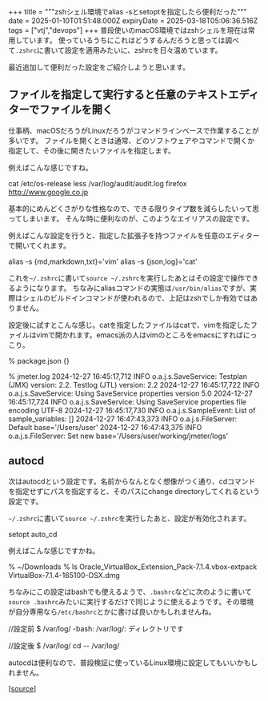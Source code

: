 +++
title = """zshシェル環境でalias -sとsetoptを指定したら便利だった"""
date = 2025-01-10T01:51:48.000Z
expiryDate = 2025-03-18T05:06:36.516Z
tags = ["vtj","devops"]
+++
普段使いのmacOS環境ではzshシェルを現在は常用しています。 使っているうちにこれはどうするんだろうと思っては調べて`.zshrc`に書いて設定を適用みたいに、zshrcを日々温めています。

最近追加して便利だった設定をご紹介しようと思います。

ファイルを指定して実行すると任意のテキストエディターでファイルを開く
----------------------------------

仕事柄、macOSだろうがLinuxだろうがコマンドラインベースで作業することが多いです。 ファイルを開くときは通常、どのソフトウェアやコマンドで開くか指定して、その後に開きたいファイルを指定します。

例えばこんな感じですね。

cat /etc/os-release
less /var/log/audit/audit.log
firefox http://www.google.co.jp

基本的にめんどくさがりな性格なので、できる限りタイプ数を減らしたいって思ってしまいます。 そんな時に便利なのが、このようなエイリアスの設定です。

例えばこんな設定を行うと、指定した拡張子を持つファイルを任意のエディターで開いてくれます。

alias -s {md,markdown,txt}='vim'
alias -s {json,log}='cat'

これを`~/.zshrc`に書いて`source ~/.zshrc`を実行したあとはその設定で操作できるようになります。 ちなみにaliasコマンドの実態は`/usr/bin/alias`ですが、実際はシェルのビルドインコマンドが使われるので、上記はzshでしか有効ではありません。

設定後に試すとこんな感じ。catを指定したファイルはcatで、vimを指定したファイルはvimで開かれます。emacs派の人はvimのところをemacsにすればにっこり。

% package.json
{}

% jmeter.log
2024-12-27 16:45:17,712 INFO o.a.j.s.SaveService: Testplan (JMX) version: 2.2. Testlog (JTL) version: 2.2
2024-12-27 16:45:17,722 INFO o.a.j.s.SaveService: Using SaveService properties version 5.0
2024-12-27 16:45:17,724 INFO o.a.j.s.SaveService: Using SaveService properties file encoding UTF-8
2024-12-27 16:45:17,730 INFO o.a.j.s.SampleEvent: List of sample\_variables: \[\]
2024-12-27 16:47:43,373 INFO o.a.j.s.FileServer: Default base='/Users/user'
2024-12-27 16:47:43,375 INFO o.a.j.s.FileServer: Set new base='/Users/user/working/jmeter/logs'

autocd
------

次はautocdという設定です。名前からなんとなく想像がつく通り、cdコマンドを指定せずにパスを指定すると、そのパスにchange directoryしてくれるという設定です。

`~/.zshrc`に書いて`source ~/.zshrc`を実行したあと、設定が有効化されます。

setopt auto\_cd

例えばこんな感じですかね。

% ~/Downloads 
% ls
Oracle\_VirtualBox\_Extension\_Pack-7.1.4.vbox-extpack
VirtualBox-7.1.4-165100-OSX.dmg

ちなみにこの設定はbashでも使えるようで、`.bashrc`などに次のように書いて`source .bashrc`みたいに実行するだけで同じように使えるようです。その環境が自分専用なら`/etc/bashrc`とかに書けば良いかもしれませんね。

//設定前 
$ /var/log/
-bash: /var/log/: ディレクトリです

//設定後
$ /var/log/
cd -- /var/log/

autocdは便利なので、普段検証に使っているLinux環境に設定してもいいかもしれません。

[[source]](https://devops-blog.virtualtech.jp/entry/20250110/1736473908)

